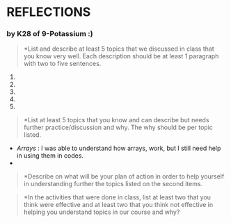 # REFLECTIONS 
### by K28 of 9-Potassium :)
> *List and describe at least 5 topics that we discussed in class that you know very well. Each description should be at least 1 paragraph with two to five sentences.
1.
2.
3.
4.
5.

> *List at least 5 topics that you know and can describe but needs further practice/discussion and why.  The why should be per topic listed.  
- *Arrays* : I was able to understand how arrays, work, but I still need help in using them in codes.
-  

> *Describe on what will be your plan of action in order to help yourself in understanding further the topics listed on the second items.



> *In the activities that were done in class, list at least two that you think were effective and at least two that you think not effective in helping you understand topics in our course and why?



